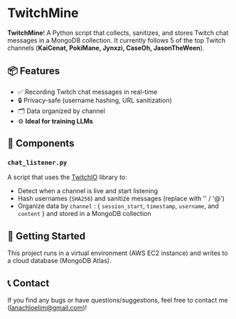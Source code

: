 # TwitchMine

**TwitchMine**! A Python script that collects, sanitizes, and stores Twitch chat messages in a MongoDB collection. It currently follows 5 of the top Twitch channels (**KaiCenat, PokiMane, Jynxzi, CaseOh, JasonTheWeen**).

## 📦 Features

- ✅ Recording Twitch chat messages in real-time  
- 🔒 Privacy-safe (username hashing, URL sanitization) 
- 🗂 Data organized by channel
- ⚙️ **Ideal for training LLMs**

## 📜 Components

### `chat_listener.py`

A script that uses the [TwitchIO](https://twitchio.dev/) library to:
- Detect when a channel is live and start listening
- Hash usernames (`SHA256`) and sanitize messages (replace with '<URL>' / '@<USER>')
- Organize data by `channel` : { `session_start`, `timestamp`, `username`, and `content` } and stored in a MongoDB collection

## 🚀 Getting Started

This project runs in a virtual environment (AWS EC2 instance) and writes to a cloud database (MongoDB Atlas).

## 📞 Contact

If you find any bugs or have questions/suggestions, feel free to contact me (lanachloelim@gmail.com)!


